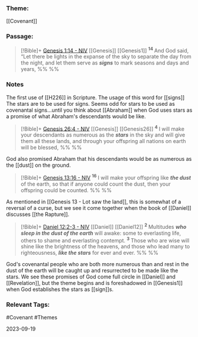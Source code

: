 ### Theme: 
[[Covenant]]
### Passage:
> [!Bible]+ [Genesis 1:14 - NIV](https://bolls.life/NIV/1/1/) [[Genesis]] [[Genesis1]]
>  <sup> **14** </sup>And God said, “Let there be lights in the expanse of the sky to separate the day from the night, and let them serve as ***signs*** to mark seasons and days and years,
 %% %%

### Notes
The first use of [[H226]] in Scripture. The usage of this word for [[signs]] The stars are to be used for signs. Seems odd for stars to be used as covenantal signs...until you think about [[Abraham]] when God uses stars as a promise of what Abraham's descendants would be like. 

> [!Bible]+ [Genesis 26:4 - NIV](https://bolls.life/NIV/1/26/) [[Genesis]] [[Genesis26]]
>  <sup> **4** </sup>I will make your descendants as numerous as the ***stars*** in the sky and will give them all these lands, and through your offspring all nations on earth will be blessed,
 %% %%

God also promised Abraham that his descendants would be as numerous as the [[dust]] on the ground.

> [!Bible]+ [Genesis 13:16 - NIV](https://bolls.life/NIV/1/13/)
>  <sup> **16** </sup>I will make your offspring like ***the dust*** of the earth, so that if anyone could count the dust, then your offspring could be counted.
 %% %%

As mentioned in [[Genesis 13 - Lot saw the land]], this is somewhat of a reversal of a curse, but we see it come together when the book of [[Daniel]] discusses [[the Rapture]]. 

> [!Bible]+ [Daniel 12:2-3 - NIV](https://bolls.life/NIV/27/12/) [[Daniel]] [[Daniel12]]
>  <sup> **2** </sup>Multitudes ***who sleep in the dust of the earth*** will awake: some to everlasting life, others to shame and everlasting contempt. <sup> **3** </sup>Those who are wise will shine like the brightness of the heavens, and those who lead many to righteousness, ***like the stars*** for ever and ever.
 %% %%

God's covenantal people who are both more numerous than and rest in the dust of the earth will be caught up and resurrected to be made like the stars. We see these promises of God come full circle in [[Daniel]] and [[Revelation]], but the theme begins and is foreshadowed in [[Genesis1]] when God establishes the stars as [[sign]]s. 
### Relevant Tags:
#Covenant  #Themes 

2023-09-19